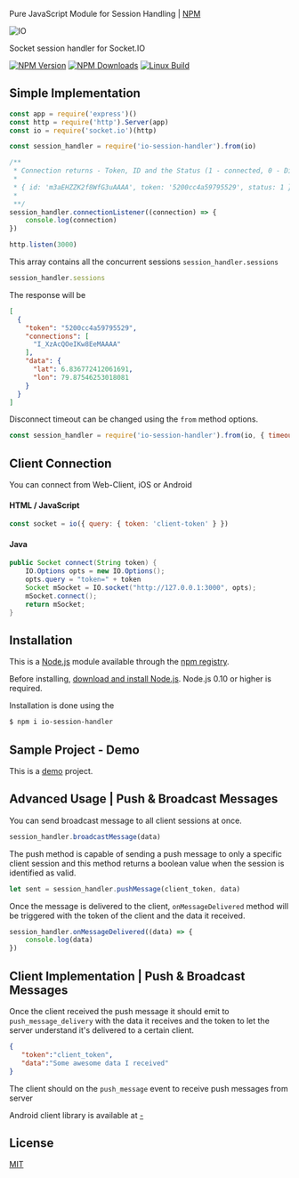 Pure JavaScript Module for Session Handling | [NPM](https://www.npmjs.com/package/io-session-handler)

![IO](https://i.imgur.com/K9Xp39g.png)

Socket session handler for Socket.IO

[![NPM Version][npm-image]][npm-url]
[![NPM Downloads][downloads-image]][downloads-url]
[![Linux Build][travis-image]][travis-url]

## Simple Implementation

``` js
const app = require('express')()
const http = require('http').Server(app)
const io = require('socket.io')(http)

const session_handler = require('io-session-handler').from(io)

/**
 * Connection returns - Token, ID and the Status (1 - connected, 0 - Disconnected)
 * 
 * { id: 'm3aEHZZK2f8WfG3uAAAA', token: '5200cc4a59795529', status: 1 }
 * 
 **/
session_handler.connectionListener((connection) => {
    console.log(connection)
})

http.listen(3000)
```

This array contains all the concurrent sessions `session_handler.sessions`

``` js
session_handler.sessions
```

The response will be

``` json
[
  {
    "token": "5200cc4a59795529",
    "connections": [
      "I_XzAcQOeIKw8EeMAAAA"
    ],
    "data": {
      "lat": 6.836772412061691,
      "lon": 79.87546253018081
    }
  }
]
```

Disconnect timeout can be changed using the `from` method options.

```js
const session_handler = require('io-session-handler').from(io, { timeout: 5000 })
```

## Client Connection

You can connect from Web-Client, iOS or Android

#### HTML / JavaScript

``` js
const socket = io({ query: { token: 'client-token' } })
```

#### Java

``` java
public Socket connect(String token) {
    IO.Options opts = new IO.Options();
    opts.query = "token=" + token
    Socket mSocket = IO.socket("http://127.0.0.1:3000", opts);
    mSocket.connect();
    return mSocket;
}
```

## Installation

This is a [Node.js](https://nodejs.org/en/) module available through the
[npm registry](https://www.npmjs.com/).

Before installing, [download and install Node.js](https://nodejs.org/en/download/).
Node.js 0.10 or higher is required.

Installation is done using the

``` bash
$ npm i io-session-handler
```

## Sample Project - Demo

This is a [demo](/demo) project.

## Advanced Usage | Push & Broadcast Messages

You can send broadcast message to all client sessions at once.

```js
session_handler.broadcastMessage(data)
```

The push method is capable of sending a push message to only a specific client session and this method returns a boolean value when the session is identified as valid.

```js
let sent = session_handler.pushMessage(client_token, data)
```

Once the message is delivered to the client, `onMessageDelivered` method will be triggered with the token of the client and the data it received.

```js
session_handler.onMessageDelivered((data) => {
    console.log(data)
})
```

## Client Implementation | Push & Broadcast Messages

Once the client received the push message it should emit to `push_message_delivery` with the data it receives and the token to let the server understand it's delivered to a certain client.

```json
{
   "token":"client_token",
   "data":"Some awesome data I received"
}
```

The client should on the `push_message` event to receive push messages from server

Android client library is available at [-]()

## License

  [MIT](LICENSE.md)

[npm-image]: https://img.shields.io/npm/v/io-session-handler.svg
[npm-url]: https://npmjs.org/package/io-session-handler
[downloads-image]: https://img.shields.io/npm/dm/io-session-handler.svg
[downloads-url]: https://npmcharts.com/compare/io-session-handler?minimal=true
[travis-image]: https://travis-ci.org/aslamanver/io-session-handler.svg?branch=master
[travis-url]: https://travis-ci.org/aslamanver/io-session-handler
